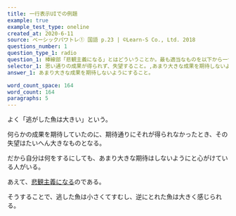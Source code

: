 ```yaml
---
title: 一行表示UIでの例題
example: true
example_test_type: oneline
created_at: 2020-6-11
source: ベーシックパワトレ① 国語 p.23 | ©Learn-S Co., Ltd. 2018
questions_number: 1
question_type_1: radio
question_1: 棒線部「悲観主義になる」とはどういうことか。最も適当なものを以下から一つ選びなさい。
selector_1: 思い通りの成果が得られず、失望すること。,あまり大きな成果を期待しないようにすること。,なんらかの成果を期待しておくこと。,期待通りの成果を得ることができないこと。
answer_1: あまり大きな成果を期待しないようにすること。

word_count_space: 164
word_count: 164
paragraphs: 5
---
```


よく「逃がした魚は大きい」という。

何らかの成果を期待していたのに、期待通りにそれが得られなかったとき、その失望はたいへん大きなものとなる。

だから自分は何をするにしても、あまり大きな期待はしないようにと心がけている人がいる。

あえて、<u>悲観主義になる</u>のである。

そうすることで、逃した魚は小さくてすむし、逆にとれた魚は大きく感じられる。
